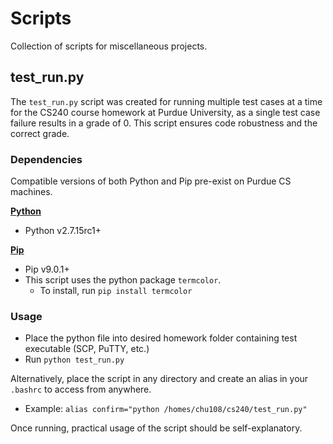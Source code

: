 # Scripts

Collection of scripts for miscellaneous projects.

## test_run.py

The `test_run.py` script was created for running multiple test cases at a time for the CS240 course homework at Purdue University, as a single test case failure results in a grade of 0. This script ensures code robustness and the correct grade.

### Dependencies

Compatible versions of both Python and Pip pre-exist on Purdue CS machines.

**[Python](https://www.python.org/about/gettingstarted/)**

* Python v2.7.15rc1+

**[Pip](https://pypi.org/project/pip/)**

* Pip v9.0.1+
* This script uses the python package `termcolor`.
  * To install, run `pip install termcolor`
  
### Usage

* Place the python file into desired homework folder containing test executable (SCP, PuTTY, etc.)
* Run `python test_run.py`

Alternatively, place the script in any directory and create an alias in your `.bashrc` to access from anywhere.
* Example: `alias confirm="python /homes/chu108/cs240/test_run.py"`

Once running, practical usage of the script should be self-explanatory.
